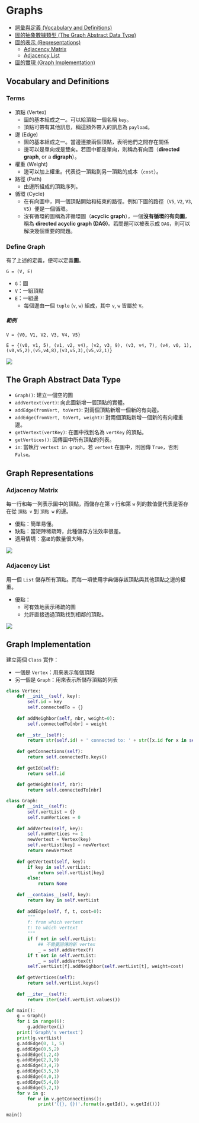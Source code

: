 # Graphs

- [詞彙與定義 (Vocabulary and Definitions)](#vocabulary-and-definitions)
- [圖的抽象數據類型 (The Graph Abstract Data Type)](#the-graph-abstract-data-type)
- [圖的表示 (Representations)](#graph-representations)
  - [Adjacency Matrix](#adjacency-matrix)
  - [Adjacency List](#adjacency-list)
- [圖的實現 (Graph Implementation)](#graph-implementation)

## Vocabulary and Definitions

### Terms

- 頂點 (Vertex)
  - 圖的基本組成之一。可以給頂點一個名稱 `key`。
  - 頂點可帶有其他訊息，稱這額外帶入的訊息為 `payload`。
- 邊 (Edge)
  - 圖的基本組成之一。當邊連接兩個頂點，表明他們之間存在關係
  - 邊可以是單向或是雙向。若圖中都是單向，則稱為有向圖（**directed graph**, or a **digraph**）。
- 權重 (Weight)
  - 邊可以加上權重。代表從一頂點到另一頂點的成本（`cost`）。
- 路徑 (Path)
  - 由邊所組成的頂點序列。
- 循環 (Cycle)
  - 在有向圖中，同一個頂點開始和結束的路徑。例如下圖的路徑（`V5`, `V2`, `V3`, `V5`）便是一個循環。
  - 沒有循環的圖稱為非循環圖（**acyclic graph**），一個**沒有循環**的**有向圖**，稱為 **directed acyclic graph (DAG)**。若問題可以被表示成 `DAG`，則可以解決幾個重要的問題。

### Define Graph

有了上述的定義，便可以定義**圖**。

`G = (V, E)`

- `G`：圖
- `V`：一組頂點
- `E`：一組邊
  - 每個邊由一個 `tuple` (`v`, `w`) 組成，其中 `v`, `w` 皆屬於 `V`。

##### 範例

`V = {V0, V1, V2, V3, V4, V5}`

`E = {(v0, v1, 5), (v1, v2, v4), (v2, v3, 9), (v3, v4, 7), (v4, v0, 1), (v0,v5,2),(v5,v4,8),(v3,v5,3),(v5,v2,1)}`

![](http://interactivepython.org/runestone/static/pythonds/_images/digraph.png)

## The Graph Abstract Data Type

- `Graph()`: 建立一個空的圖
- `addVertext(vert)`: 向此圖新增一個頂點的實體。
- `addEdge(fromVert, toVert)`: 對兩個頂點新增一個新的有向邊。
- `addEdge(fromVert, toVert, weight)`: 對兩個頂點新增一個新的有向權重邊。
- `getVertext(vertKey)`: 在圖中找到名為 `vertKey` 的頂點。
- `getVertices()`: 回傳圖中所有頂點的列表。
- `in`: 當執行 `vertext in graph`，若 `vertext` 在圖中，則回傳 `True`，否則 `False`。

## Graph Representations

### Adjacency Matrix

每一行和每一列表示圖中的頂點，而儲存在第 `v` 行和第 `w` 列的數值便代表是否存在從 `頂點 v` 到 `頂點 w` 的邊。

- 優點：簡單易懂。
- 缺點：當矩陣稀疏時，此種儲存方法效率很差。
- 適用情境：當`邊`的數量很大時。

![](http://interactivepython.org/runestone/static/pythonds/_images/adjMat.png)

### Adjacency List

用一個 `List` 儲存所有頂點。而每一項使用字典儲存該頂點與其他頂點之邊的權重。

- 優點：
  - 可有效地表示稀疏的圖
  - 允許直接透過頂點找到相鄰的頂點。

![](https://facert.gitbooks.io/python-data-structure-cn/7.%E5%9B%BE%E5%92%8C%E5%9B%BE%E7%9A%84%E7%AE%97%E6%B3%95/7.5.%E9%82%BB%E6%8E%A5%E8%A1%A8/assets/7.5.%E9%82%BB%E6%8E%A5%E8%A1%A8.figure4.png)

## Graph Implementation

建立兩個 `Class` 實作：

- 一個是 `Vertex`：用來表示每個頂點
- 另一個是 `Graph`：用來表示所儲存頂點的列表

```python
class Vertex:
    def __init__(self, key):
        self.id = key
        self.connectedTo = {}
    
    def addNeighbor(self, nbr, weight=0):
        self.connectedTo[nbr] = weight
    
    def __str__(self):
        return str(self.id) + ' connected to: ' + str([x.id for x in self.connectedTo])
    
    def getConnections(self):
        return self.connectedTo.keys()
    
    def getId(self):
        return self.id
    
    def getWeight(self, nbr):
        return self.connectedTo[nbr]

class Graph:
    def __init__(self):
        self.vertList = {}
        self.numVertices = 0
    
    def addVertex(self, key):
        self.numVertices += 1
        newVertext = Vertex(key)
        self.vertList[key] = newVertext
        return newVertext
    
    def getVertext(self, key):
        if key in self.vertList:
            return self.vertList[key]
        else:
            return None
        
    def __contains__(self, key):
        return key in self.vertList
    
    def addEdge(self, f, t, cost=0):
        """
        f: from which vertext
        t: to which vertext
        """
        if f not in self.vertList:
            ## 不需要回傳的新 vertex
            _ = self.addVertex(f)
        if t not in self.vertList:
            _ = self.addVertex(t)
        self.vertList[f].addNeighbor(self.vertList[t], weight=cost)
    
    def getVertices(self):
        return self.vertList.keys()
    
    def __iter__(self):
        return iter(self.vertList.values())

def main():
    g = Graph()
    for i in range(6):
        g.addVertex(i)
    print('Graph\'s vertext')
    print(g.vertList)
    g.addEdge(0, 1, 5)
    g.addEdge(0,5,2)
    g.addEdge(1,2,4)
    g.addEdge(2,3,9)
    g.addEdge(3,4,7)
    g.addEdge(3,5,3)
    g.addEdge(4,0,1)
    g.addEdge(5,4,8)
    g.addEdge(5,2,1)
    for v in g:
        for w in v.getConnections():
            print('({}, {})'.format(v.getId(), w.getId()))

main()
```